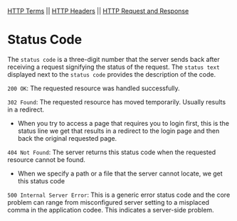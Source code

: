 [HTTP Terms](http.md)  || [HTTP Headers](http_header.md) || [HTTP Request and Response](http_request_n_response.md) 

# Status Code 

The `status code` is a three-digit number that the server sends back after receiving a request signifying the status of the request. The `status text` displayed next to the `status code` provides the description of the code.

`200 OK`: The requested resource was handled successfully.

`302 Found`: The requested resource has moved temporarily. Usually results in a redirect.
  * When you try to access a page that requires you to login first, this is the status line we get that results in a redirect to the login page and then back the original requested page.

`404 Not Found`: The server returns this status code when the requested resource cannot be found.
  * When we specify a path or a file that the server cannot locate, we get this status code

`500 Internal Server Error`: This is a generic error status code and the core problem can range from misconfigured server setting to a misplaced comma in the application codee. This indicates a server-side problem.